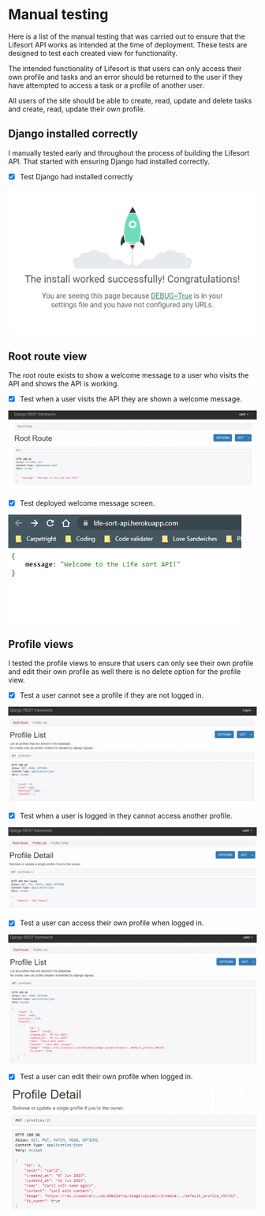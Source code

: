 # Manual testing

Here is a list of the manual testing that was carried out to ensure that the Lifesort API works as intended at the time of deployment. These tests are designed to test each created view for functionality.

The intended functionality of Lifesort is that users can only access their own profile and tasks and an error should be returned to the user if they have attempted to access a task or a profile of another user.

All users of the site should be able to create, read, update and delete tasks and create, read, update their own profile.

## Django installed correctly

I manually tested early and throughout the process of building the Lifesort API. That started with ensuring Django had installed correctly.

- [x] Test Django had installed correctly

![Django install message](static/images-testing/django-install.png)

## Root route view

The root route exists to show a welcome message to a user who visits the API and shows the API is working.

- [x] Test when a user visits the API they are shown a welcome message.

![Root route welcome message](static/images-testing/api-root-route-page.png)

- [x] Test deployed welcome message screen.

![Root route deployed welcome message](static/images-testing/deployed-api-welcome-screen.png)

## Profile views

I tested the profile views to ensure that users can only see their own profile and edit their own profile as well there is no delete option for the profile view.

- [x] Test a user cannot see a profile if they are not logged in.

![Logged out profile list](static/images-testing/profile/logged-out-profile-list.png)

- [x] Test when a user is logged in they cannot access another profile.

![Logged in accessing another profile](static/images-testing/profile/logged-in-other-profile.png)

- [x] Test a user can access their own profile when logged in.

![Logged in accessing own profile](static/images-testing/profile/logged-in-own-profile.png)

- [x] Test a user can edit their own profile when logged in.

![Editing own profile](static/images-testing/profile/edit-profile.png)
